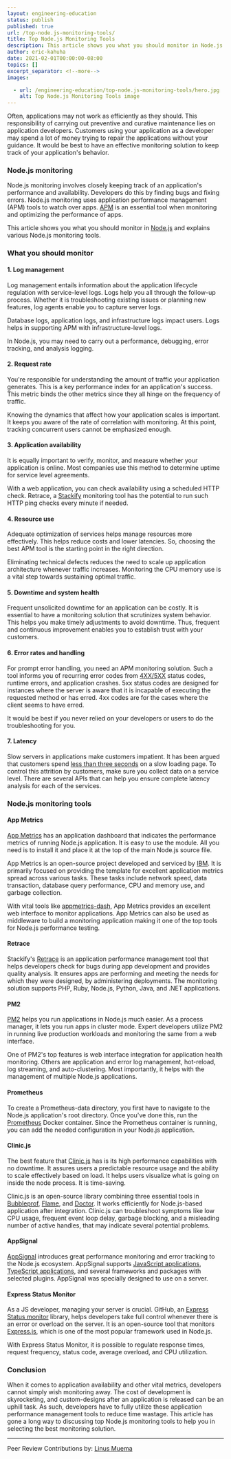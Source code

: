 ```yaml
---
layout: engineering-education
status: publish
published: true
url: /top-node.js-monitoring-tools/
title: Top Node.js Monitoring Tools
description: This article shows you what you should monitor in Node.js and explains various Node.js monitoring tools. When it comes to application availability and other vital metrics.
author: eric-kahuha
date: 2021-02-01T00:00:00-08:00
topics: []
excerpt_separator: <!--more-->
images:

  - url: /engineering-education/top-node.js-monitoring-tools/hero.jpg
    alt: Top Node.js Monitoring Tools image
---
```

Often, applications may not work as efficiently as they should. This responsibility of carrying out preventive and curative maintenance lies on application developers. Customers using your application as a developer may spend a lot of money trying to repair the applications without your guidance. It would be best to have an effective monitoring solution to keep track of your application's behavior.
<!--more-->
### Node.js monitoring
Node.js monitoring involves closely keeping track of an application's performance and availability. Developers do this by finding bugs and fixing errors. Node.js monitoring uses application performance management (APM) tools to watch over apps. [APM](https://stackify.com/what-is-apm/) is an essential tool when monitoring and optimizing the performance of apps.

This article shows you what you should monitor in [Node.js](https://nodejs.org/) and explains various Node.js monitoring tools.

### What you should monitor
#### 1. Log management
Log management entails information about the application lifecycle regulation with service-level logs. Logs help you all through the follow-up process. Whether it is troubleshooting existing issues or planning new features, log agents enable you to capture server logs.

Database logs, application logs, and infrastructure logs impact users. Logs helps in supporting APM with infrastructure-level logs.

In Node.js, you may need to carry out a performance, debugging, error tracking, and analysis logging.

#### 2. Request rate
You're responsible for understanding the amount of traffic your application generates. This is a key performance index for an application's success. This metric binds the other metrics since they all hinge on the frequency of traffic.

Knowing the dynamics that affect how your application scales is important. It keeps you aware of the rate of correlation with monitoring. At this point, tracking concurrent users cannot be emphasized enough.

#### 3. Application availability
It is equally important to verify, monitor, and measure whether your application is online. Most companies use this method to determine uptime for service level agreements.

With a web application, you can check availability using a scheduled HTTP check. Retrace, a [Stackify](https://stackify.com/) monitoring tool has the potential to run such HTTP ping checks every minute if needed.

#### 4. Resource use
Adequate optimization of services helps manage resources more effectively. This helps reduce costs and lower latencies. So, choosing the best APM tool is the starting point in the right direction.

Eliminating technical defects reduces the need to scale up application architecture whenever traffic increases. Monitoring the CPU memory use is a vital step towards sustaining optimal traffic.

#### 5. Downtime and system health
Frequent unsolicited downtime for an application can be costly.  It is essential to have a monitoring solution that scrutinizes system behavior.  This helps you make timely adjustments to avoid downtime. Thus, frequent and continuous improvement enables you to establish trust with your customers.

#### 6. Error rates and handling
For prompt error handling, you need an APM monitoring solution. Such a tool informs you of recurring error codes from [4XX/5XX](https://www.w3.org/Protocols/HTTP/HTRESP.html) status codes, runtime errors, and application crashes. 5xx status codes are designed for instances where the server is aware that it is incapable of executing the requested method or has erred. 4xx codes are for the cases where the client seems to have erred.

It would be best if you never relied on your developers or users to do the troubleshooting for you. 

#### 7. Latency
Slow servers in applications make customers impatient. It has been argued that customers spend [less than three seconds](https://www.marketingdive.com/news/google-53-of-mobile-users-abandon-sites-that-take-over-3-seconds-to-load/426070/) on a slow loading page. To control this attrition by customers, make sure you collect data on a service level. There are several APIs that can help you ensure complete latency analysis for each of the services.

### Node.js monitoring tools
#### App Metrics
[App Metrics](https://www.app-metrics.io/) has an application dashboard that indicates the performance metrics of running Node.js application. It is easy to use the module. All you need is to install it and place it at the top of the main Node.js source file.

App Metrics is an open-source project developed and serviced by [IBM](https://www.ibm.com/). It is primarily focused on providing the template for excellent application metrics spread across various tasks. These tasks include network speed, data transaction, database query performance, CPU and memory use, and garbage collection.

With vital tools like [appmetrics-dash](https://www.npmjs.com/package/appmetrics-dash), App Metrics provides an excellent web interface to monitor applications. App Metrics can also be used as middleware to build a monitoring application making it one of the top tools for Node.js performance testing.

#### Retrace
Stackify's [Retrace](https://stackify.com/retrace/) is an application performance management tool that helps developers check for bugs during app development and provides quality analysis. It ensures apps are performing and meeting the needs for which they were designed, by administering deployments. The monitoring solution supports PHP, Ruby, Node.js, Python, Java, and .NET applications.

#### PM2
[PM2](https://pm2.keymetrics.io/) helps you run applications in Node.js much easier. As a process manager, it lets you run apps in cluster mode. Expert developers utilize PM2 in running live production workloads and monitoring the same from a web interface.

One of PM2's top features is web interface integration for application health monitoring. Others are application and error log management, hot-reload, log streaming, and auto-clustering. Most importantly, it helps with the management of multiple Node.js applications.

#### Prometheus
To create a Prometheus-data directory, you first have to navigate to the Node.js application's root directory. Once you've done this, run the [Prometheus](https://prometheus.io/) Docker container. Since the Prometheus container is running, you can add the needed configuration in your Node.js application. 

#### Clinic.js
The best feature that [Clinic.js](https://clinicjs.org/) has is its high performance capabilities with no downtime. It assures users a predictable resource usage and the ability to scale effectively based on load. It helps users visualize what is going on inside the node process. It is time-saving.

Clinic.js is an open-source library combining three essential tools in [Bubbleprof](https://clinicjs.org/bubbleprof/), [Flame](https://clinicjs.org/flame/), and [Doctor](https://clinicjs.org/doctor). It works efficiently for Node.js-based application after integration. Clinic.js can troubleshoot symptoms like low CPU usage, frequent event loop delay, garbage blocking, and a misleading number of active handles, that may indicate several potential problems.

#### AppSignal
[AppSignal](https://www.appsignal.com/nodejs) introduces great performance monitoring and error tracking to the Node.js ecosystem. AppSignal supports [JavaScript applications](https://data-flair.training/blogs/javascript-uses/#), [TypeScript applications](https://www.typescriptlang.org/docs/handbook/typescript-tooling-in-5-minutes.html), and several frameworks and packages with selected plugins. AppSignal was specially designed to use on a server.

#### Express Status Monitor
As a JS developer, managing your server is crucial. GitHub, an [Express Status monitor](https://github.com/RafalWilinski/express-status-monitor) library, helps developers take full control whenever there is an error or overload on the server. It is an open-source tool that monitors [Express.js](https://expressjs.com/), which is one of the most popular framework used in Node.js.

With Express Status Monitor, it is possible to regulate response times, request frequency, status code, average overload, and CPU utilization.

### Conclusion
When it comes to application availability and other vital metrics, developers cannot simply wish monitoring away. The cost of development is skyrocketing, and custom-designs after an application is released can be an uphill task. As such, developers have to fully utilize these application performance management tools to reduce time wastage. This article has gone a long way to discussing top Node.js monitoring tools to help you in selecting the best monitoring solution.

---
Peer Review Contributions by: [Linus Muema](/engineering-education/authors/linus-muema/)

